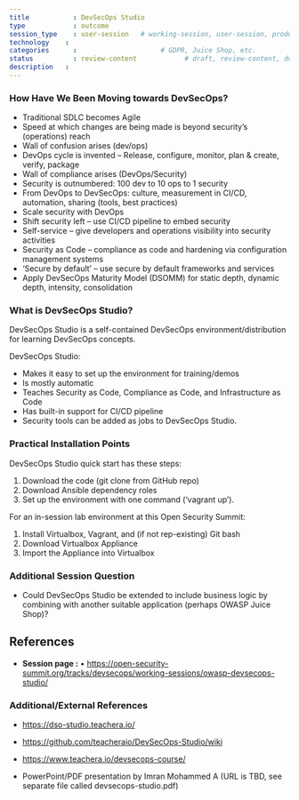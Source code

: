 ```yaml
---
title        	: DevSecOps Studio
type         	: outcome
session_type 	: user-session   # working-session, user-session, product-session
technology	  :
categories   	:                  	  # GDPR, Juice Shop, etc.
status      	: review-content          	# draft, review-content, done
description	  :
---
```


### How Have We Been Moving towards DevSecOps?

- Traditional SDLC becomes Agile
- Speed at which changes are being made is beyond security’s (operations) reach
- Wall of confusion arises (dev/ops)
- DevOps cycle is invented – Release, configure, monitor, plan & create, verify, package
- Wall of compliance arises (DevOps/Security)
- Security is outnumbered: 100 dev to 10 ops to 1 security
- From DevOps to DevSecOps: culture, measurement in CI/CD, automation, sharing (tools, best practices)
- Scale security with DevOps
- Shift security left – use CI/CD pipeline to embed security
- Self-service – give developers and operations visibility into security activities
- Security as Code – compliance as code and hardening via configuration management systems
- ‘Secure by default’ – use secure by default frameworks and services
- Apply DevSecOps Maturity Model (DSOMM) for static depth, dynamic depth, intensity, consolidation

### What is DevSecOps Studio?

DevSecOps Studio is a self-contained DevSecOps environment/distribution for learning DevSecOps concepts. 

DevSecOps Studio:

- Makes it easy to set up the environment for training/demos
- Is mostly automatic
- Teaches Security as Code, Compliance as Code, and Infrastructure as Code
- Has built-in support for CI/CD pipeline
- Security tools can be added as jobs to DevSecOps Studio.

### Practical Installation Points

DevSecOps Studio quick start has these steps:

1. Download the code (git clone from GitHub repo)
2. Download Ansible dependency roles
3. Set up the environment with one command (‘vagrant up’).

For an in-session lab environment at this Open Security Summit:

1. Install Virtualbox, Vagrant, and (if not rep-existing) Git bash
2. Download Virtualbox Appliance
3. Import the Appliance into Virtualbox

### Additional Session Question

- Could DevSecOps Studio be extended to include business logic by combining with another suitable application (perhaps OWASP Juice Shop)?

## References
- **Session page :** •	https://open-security-summit.org/tracks/devsecops/working-sessions/owasp-devsecops-studio/

### Additional/External References
- https://dso-studio.teachera.io/ 
- https://github.com/teacheraio/DevSecOps-Studio/wiki 
- https://www.teachera.io/devsecops-course/

- PowerPoint/PDF presentation by Imran Mohammed A
(URL is TBD, see separate file called devsecops-studio.pdf)
